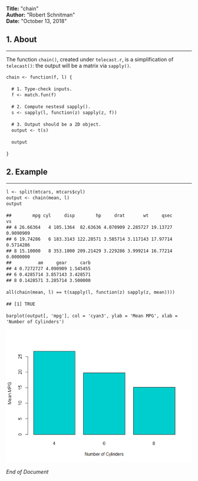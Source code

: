 **Title:** "chain"  
**Author:** "Robert Schnitman"  
**Date:** "October 13, 2018"  

## 1. About
--------

The function `chain()`, created under `telecast.r`, is a simplification
of `telecast()`: the output will be a matrix via `sapply()`.

    chain <- function(f, l) {
      
      # 1. Type-check inputs.
      f <- match.fun(f)
      
      # 2. Compute nestesd sapply().
      s <- sapply(l, function(z) sapply(z, f))
      
      # 3. Output should be a 2D object.
      output <- t(s)
      
      output
      
    }

## 2. Example
----------

    l <- split(mtcars, mtcars$cyl) 
    output <- chain(mean, l)
	output
	
	##        mpg cyl     disp        hp     drat       wt     qsec        vs
	## 4 26.66364   4 105.1364  82.63636 4.070909 2.285727 19.13727 0.9090909
	## 6 19.74286   6 183.3143 122.28571 3.585714 3.117143 17.97714 0.5714286
	## 8 15.10000   8 353.1000 209.21429 3.229286 3.999214 16.77214 0.0000000
	##          am     gear     carb
	## 4 0.7272727 4.090909 1.545455
	## 6 0.4285714 3.857143 3.428571
	## 8 0.1428571 3.285714 3.500000

    all(chain(mean, l) == t(sapply(l, function(z) sapply(z, mean))))

    ## [1] TRUE

    barplot(output[, 'mpg'], col = 'cyan3', ylab = 'Mean MPG', xlab = 'Number of Cylinders')

![](plots//chain_ex1.png)

*End of Document*
